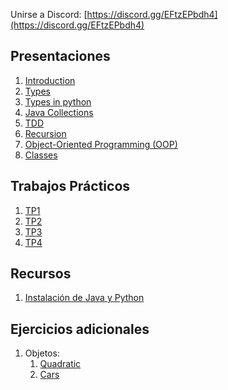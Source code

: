 Unirse a Discord: [https://discord.gg/EFtzEPbdh4](https://discord.gg/EFtzEPbdh4)

## Presentaciones
1. [Introduction](introduction)
2. [Types](types)
3. [Types in python](types-in-python)
4. [Java Collections](java-collections)
5. [TDD](tdd)
6. [Recursion](recursion)
7. [Object-Oriented Programming (OOP)](oop)
8. [Classes](classes)

[//]: # (9. [Abstract Classes & Inheritance]&#40;abstract&#41;)

[//]: # (10. [Polymorphism and interfaces]&#40;polymorphism&#41;)

[//]: # (11. [Coverage]&#40;coverage&#41;)

[//]: # (12. [Generics]&#40;generics&#41;)

[//]: # (13. [Packages]&#40;https://docs.google.com/presentation/d/1DdAOhl1FPAeZKNiHjDakr3-B_ty--FwowzA8bYkgrh0/edit?usp=sharing&#41;)

[//]: # (14. [Exceptions]&#40;exceptions&#41;)


## Trabajos Prácticos
1. [TP1](practice/1)
2. [TP2](practice/2)
3. [TP3](practice/3)
4. [TP4](practice/4)

[//]: # (5. [TP5]&#40;practice/5&#41;)

[//]: # (6. [TP University]&#40;https://classroom.github.com/a/wJgSLMuH&#41;)

## Recursos
1. [Instalación de Java y Python](utils/installation)

## Ejercicios adicionales
1. Objetos:
   1. [Quadratic](additional-practice/eq-snd-grade)
   2. [Cars](additional-practice/simple-car) 

